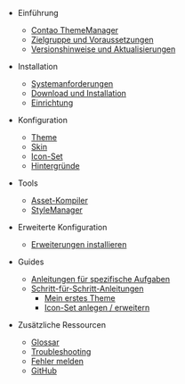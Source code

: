 * Einführung
  * [Contao ThemeManager](README.md)
  * [Zielgruppe und Voraussetzungen](introduction/target_group.md)
  * [Versionshinweise und Aktualisierungen](introduction/release_notes.md)

* Installation
  * [Systemanforderungen](installation/requirements.md)
  * [Download und Installation](installation/installation.md)
  * [Einrichtung](installation/setup.md)
   
* Konfiguration
  * [Theme](configuration/theme.md)
  * [Skin](configuration/skin.md)
  * [Icon-Set](configuration/icon-set.md)
  * [Hintergründe](configuration/backgrounds.md)
   
* Tools
  * [Asset-Kompiler](tools/asset-compiler.md)
  * [StyleManager](tools/style-manager.md)
   
* Erweiterte Konfiguration
  * [Erweiterungen installieren](extended/install_extension.md)
   
* Guides
  * [Anleitungen für spezifische Aufgaben](guides/instructions.md)
  * [Schritt-für-Schritt-Anleitungen](guides/step-by-step.md)
    * [Mein erstes Theme](guides/step-by-step/first-theme.md)
    * [Icon-Set anlegen / erweitern](guides/step-by-step/extend-create-icon-set.md)
   
* Zusätzliche Ressourcen
  * [Glossar](GLOSSARY.md)
  * [Troubleshooting](troubleshooting.md)
  * [Fehler melden](https://github.com/contao-thememanager/core/issues)
  * [GitHub](https://github.com/contao-thememanager/core)
